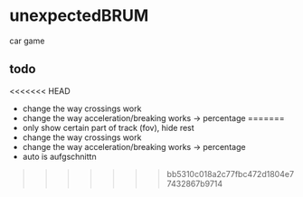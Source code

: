 # unexpectedBRUM
car game

## todo

<<<<<<< HEAD
- change the way crossings work
- change the way acceleration/breaking works -> percentage
=======
- only show certain part of track (fov), hide rest
- change the way crossings work
- change the way acceleration/breaking works -> percentage
- auto is aufgschnittn
>>>>>>> bb5310c018a2c77fbc472d1804e77432867b9714
